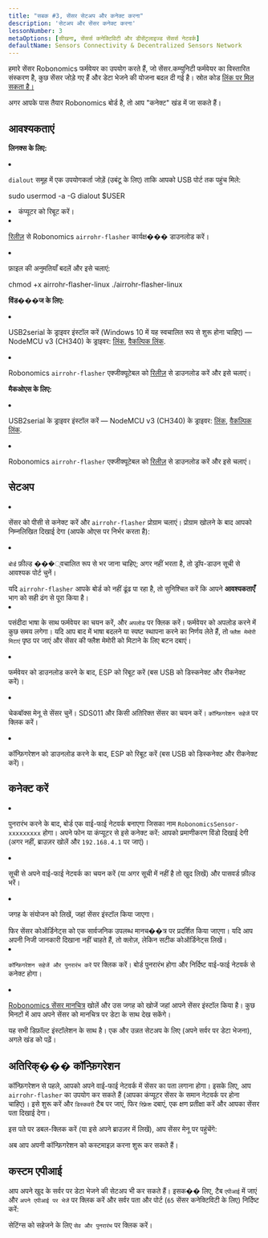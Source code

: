 ```yaml
---
title: "सबक #3, सेंसर सेटअप और कनेक्ट करना"
description: 'सेटअप और सेंसर कनेक्ट करना'
lessonNumber: 3
metaOptions: [सीखना, सेंसर्स कनेक्टिविटी और डीसेंट्रलाइज्ड सेंसर्स नेटवर्क]
defaultName: Sensors Connectivity & Decentralized Sensors Network
---
```


हमारे सेंसर Robonomics फर्मवेयर का उपयोग करते हैं, जो सेंसर.कम्युनिटी फर्मवेयर का विस्तारित संस्करण है, कुछ सेंसर जोड़े गए हैं और डेटा भेजने की योजना बदल दी गई है। स्रोत कोड [लिंक पर मिल सकता है।](https://github.com/LoSk-p/sensors-software/tree/master/airrohr-firmware)

अगर आपके पास तैयार Robonomics बोर्ड है, तो आप "कनेक्ट" खंड में जा सकते हैं।

## आवश्यकताएं

**लिनक्स के लिए:**

<List type="numbers">

<li>

`dialout` समूह में एक उपयोगकर्ता जोड़ें (उबंटू के लिए) ताकि आपको USB पोर्ट तक पहुंच मिले:

<LessonCodeWrapper language="bash" noLines>sudo usermod -a -G dialout $USER</LessonCodeWrapper>

</li>

<li>कंप्यूटर को रिबूट करें।</li>

<li>

[रिलीज़](https://github.com/airalab/sensors-connectivity/releases) से Robonomics `airrohr-flasher` कार्यक्ष��� डाउनलोड करें।

</li>

<li>

फ़ाइल की अनुमतियाँ बदलें और इसे चलाएं:

<LessonCodeWrapper language="bash">chmod +x airrohr-flasher-linux
./airrohr-flasher-linux</LessonCodeWrapper>


</li>

</List>


**विंड���ज के लिए:**

<List type="numbers">

<li>

USB2serial के ड्राइवर इंस्टॉल करें (Windows 10 में यह स्वचालित रूप से शुरू होना चाहिए) — NodeMCU v3 (CH340) के ड्राइवर: [लिंक](http://www.wch.cn/downloads/file/5.html), [वैकल्पिक लिंक](https://d.inf.re/luftdaten/CH341SER.ZIP). 

</li>

<li>

Robonomics `airrohr-flasher` एक्जीक्यूटेबल को [रिलीज़](https://github.com/airalab/sensors-connectivity/releases) से डाउनलोड करें और इसे चलाएं।

</li>

</List>

**मैकओएस के लिए:**

<List type="numbers">

<li>

USB2serial के ड्राइवर इंस्टॉल करें — NodeMCU v3 (CH340) के ड्राइवर: [लिंक](http://www.wch.cn/downloads/file/178.html), [वैकल्पिक लिंक](https://d.inf.re/luftdaten/CH341SER_MAC.ZIP).

</li>

<li>

Robonomics `airrohr-flasher` एक्जीक्यूटेबल को [रिलीज़](https://github.com/airalab/sensors-connectivity/releases) से डाउनलोड करें और इसे चलाएं।

</li>

</List>


## सेटअप

<List type="numbers">

<li>

सेंसर को पीसी से कनेक्ट करें और `airrohr-flasher` प्रोग्राम चलाएं। प्रोग्राम खोलने के बाद आपको निम्नलिखित दिखाई देगा (आपके ओएस पर निर्भर करता है):

<LessonImages imageClasses="mb" src="sensors-connectivity-course/lesson-3-0.png" alt="tutorial image"/>

</li>

<li>

`बोर्ड` फ़ील्ड ���्वचालित रूप से भर जाना चाहिए; अगर नहीं भरता है, तो ड्रॉप-डाउन सूची से आवश्यक पोर्ट चुनें।

<RoboAcademyNote type="okay" title="INFO">
यदि <code>airrohr-flasher</code> आपके बोर्ड को नहीं ढूंढ पा रहा है, तो सुनिश्चित करें कि आपने <b>आवश्यकताएँ</b> भाग को सही ढंग से पूरा किया है।
</RoboAcademyNote>

</li>

<li>

पसंदीदा भाषा के साथ फर्मवेयर का चयन करें, और `अपलोड` पर क्लिक करें। फर्मवेयर को अपलोड करने में कुछ समय लगेगा। यदि आप बाद में भाषा बदलने या स्पष्ट स्थापना करने का निर्णय लेते हैं, तो `फ्लैश मेमोरी मिटाएं` पृष्ठ पर जाएं और सेंसर की फ्लैश मेमोरी को मिटाने के लिए बटन दबाएं।

</li>

<li>

फर्मवेयर को डाउनलोड करने के बाद, ESP को रिबूट करें (बस USB को डिस्कनेक्ट और रीकनेक्ट करें)।

</li>

<li>

चेकबॉक्स मेनू से सेंसर चुनें। SDS011 और किसी अतिरिक्त सेंसर का चयन करें। `कॉन्फ़िगरेशन सहेजें` पर क्लिक करें।

</li>

<li>

कॉन्फ़िगरेशन को डाउनलोड करने के बाद, ESP को रिबूट करें (बस USB को डिस्कनेक्ट और रीकनेक्ट करें)।

</li>

</List>

## कनेक्ट करें

<List type="numbers">

<li>

पुनरारंभ करने के बाद, बोर्ड एक वाई-फाई नेटवर्क बनाएगा जिसका नाम `RobonomicsSensor-xxxxxxxxx` होगा। अपने फोन या कंप्यूटर से इसे कनेक्ट करें: आपको प्रमाणीकरण विंडो दिखाई देगी (अगर नहीं, ब्राउज़र खोलें और `192.168.4.1` पर जाएं)।

</li>

<li>

सूची से अपने वाई-फाई नेटवर्क का चयन करें (या अगर सूची में नहीं है तो खुद लिखें) और पासवर्ड फ़ील्ड भरें।

</li>

<li>

जगह के संयोजन को लिखें, जहां सेंसर इंस्टॉल किया जाएगा।

<RoboAcademyNote type="warning" title="चेतावनी">
फिर सेंसर कोऑर्डिनेट्स को एक सार्वजनिक उपलब्ध मानच��त्र पर प्रदर्शित किया जाएगा। यदि आप अपनी निजी जानकारी दिखाना नहीं चाहते हैं, तो क्लोज़, लेकिन सटीक कोऑर्डिनेट्स लिखें।
</RoboAcademyNote>

<LessonImages src="sensors-connectivity-course/lesson-3-1.png" alt="tutorial image"/>

</li>

<li>

`कॉन्फ़िगरेशन सहेजें और पुनरारंभ करें` पर क्लिक करें। बोर्ड पुनरारंभ होगा और निर्दिष्ट वाई-फाई नेटवर्क से कनेक्ट होगा। 

</li>

<li>

[Robonomics सेंसर मानचित्र](https://sensors.robonomics.network/#/) खोलें और उस जगह को खोजें जहां आपने सेंसर इंस्टॉल किया है। कुछ मिनटों में आप अपने सेंसर को मानचित्र पर डेटा के साथ देख सकेंगे।


<LessonImages src="sensors-connectivity-course/lesson-3-2.jpg" alt="tutorial image"/>

</li>

</List>

यह सभी डिफ़ॉल्ट इंस्टॉलेशन के साथ है। एक और उन्नत सेटअप के लिए (अपने सर्वर पर डेटा भेजना), अगले खंड को पढ़ें।

## अतिरिक्��� कॉन्फ़िगरेशन

कॉन्फ़िगरेशन से पहले, आपको अपने वाई-फाई नेटवर्क में सेंसर का पता लगाना होगा। इसके लिए, आप `airrohr-flasher` का उपयोग कर सकते हैं (आपका कंप्यूटर सेंसर के समान नेटवर्क पर होना चाहिए)। इसे शुरू करें और `डिस्कवरी` टैब पर जाएं, फिर `रिफ़्रेश` दबाएं, एक क्षण प्रतीक्षा करें और आपका सेंसर पता दिखाई देगा।

<LessonImages imageClasses="mb" src="sensors-connectivity-course/lesson-3-3.png" alt="tutorial image"/>

इस पते पर डबल-क्लिक करें (या इसे अपने ब्राउज़र में लिखें), आप सेंसर मेनू पर पहुंचेंगे:

<LessonImages imageClasses="mb" src="sensors-connectivity-course/lesson-3-4.png" alt="tutorial image"/>

अब आप अपनी कॉन्फ़िगरेशन को कस्टमाइज़ करना शुरू कर सकते हैं।


## कस्टम एपीआई

आप अपने खुद के सर्वर पर डेटा भेजने की सेटअप भी कर सकते हैं। इसक�� लिए, टैब `एपीआई` में जाएं और `अपने एपीआई पर भेजें` पर क्लिक करें और सर्वर पता और पोर्ट (`65` सेंसर कनेक्टिविटी के लिए) निर्दिष्ट करें:

<LessonImages imageClasses="mb" src="sensors-connectivity-course/lesson-3-6.png" alt="tutorial image"/>

सेटिंग्स को सहेजने के लिए `सेव और पुनरारंभ` पर क्लिक करें।